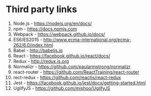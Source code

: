 # Third party links

1. Node.js - https://nodejs.org/en/docs/
2. npm - https://docs.npmjs.com
3. Webpack - https://webpack.github.io/docs/
4. ES6/ES2015 - http://www.ecma-international.org/ecma-262/6.0/index.html
5. Babel - http://babeljs.io
6. React - https://facebook.github.io/react/docs/
7. Redux - http://redux.js.org
8. Normalizr - https://github.com/paularmstrong/normalizr
9. react-router - https://github.com/ReactTraining/react-router
10. rect-redux - https://github.com/reactjs/react-redux
11. Jest - https://facebook.github.io/jest/docs/getting-started.html
12. UglifyJS - https://github.com/mishoo/UglifyJS
